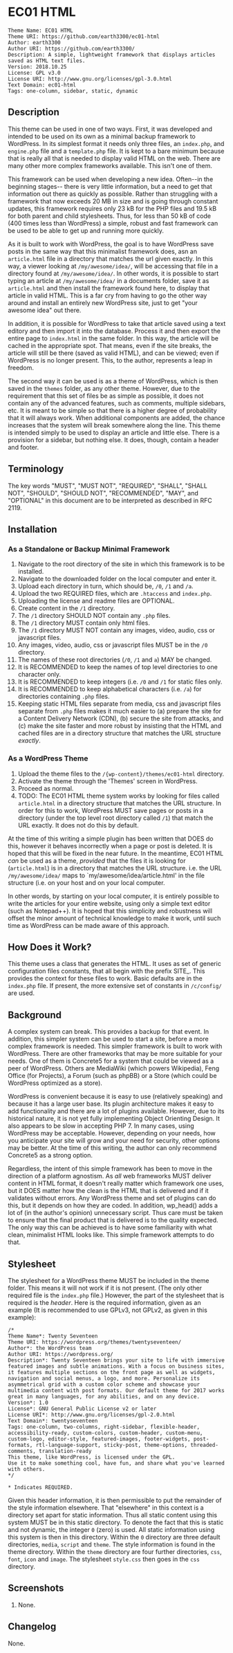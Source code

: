 # EC01 HTML

```
Theme Name: EC01 HTML
Theme URI: https://github.com/earth3300/ec01-html
Author: earth3300
Author URI: https://github.com/earth3300/
Description: A simple, lightweight framework that displays articles saved as HTML text files.
Version: 2018.10.25
License: GPL v3.0
License URI: http://www.gnu.org/licenses/gpl-3.0.html
Text Domain: ec01-html
Tags: one-column, sidebar, static, dynamic
```

## Description

This theme can be used in one of two ways. First, it was developed and intended to
be used on its own as a minimal backup framework to WordPress. In its simplest format
it needs only three files, an `index.php`, and `engine.php` file and a `template.php`
file. It is kept to a bare minimum because that is really all that is needed to display
valid HTML on the web. There are many other more complex frameworks available. This isn't
one of them.

This framework can be used when developing a new idea. Often--in the beginning stages--
there is very little information, but a need to get that information out there as quickly
as possible. Rather than struggling with a framework that now exceeds 20 MB in size and
is going through constant updates, this framework requires only 23 kB for the PHP files and
19.5 kB for both parent and child stylesheets. Thus, for less than 50 kB of code (400 times
less than WordPress) a simple, robust and fast framework can be used to be able to get
up and running more quickly.

As it is built to work with WordPress, the goal is to have WordPress save posts in the same
way that this minimalist framework does, asn an `article.html` file in a directory that matches
the url given exactly. In this way, a viewer looking at `/my/awesome/idea/`, will be accessing
that file in a directory found at `/my/awesome/idea/`. In other words, it is possible to start
typing an article at `/my/awesome/idea/` in a documents folder, save it as `article.html` and
then install the framework found here, to display that article in valid HTML. This is a far cry
from having to go the other way around and install an entirely new WordPress site, just to
get "your awesome idea" out there.

In addition, it is possible for WordPress to take that article saved using a text editory
and then import it into the database. Process it and then export the entire page to `index.html`
in the same folder. In this way, the article will be cached in the appropriate spot. That means,
even if the site breaks, the article will still be there (saved as valid HTML), and can be viewed;
 even if WordPress is no longer present. This, to the author, represents a leap in freedom.

The second way it can be used is as a theme of WordPress, which is then saved in the `themes` folder, as any other theme. However, due to the requirement that this set of files be as simple as possible, it does not contain any of the advanced features, such as comments, multiple sidebars, etc. It is meant to be simple so that there is a higher degree of probability that it will always work. When additional components are added, the chance increases that the system will break somewhere along the line. This theme is intended simply to be used to display an article and little else. There is a provision for a sidebar, but nothing else. It does, though, contain a header and footer.

## Terminology

The key words "MUST", "MUST NOT", "REQUIRED", "SHALL", "SHALL NOT",
"SHOULD", "SHOULD NOT", "RECOMMENDED", "MAY", and "OPTIONAL" in this
document are to be interpreted as described in RFC 2119.

## Installation

### As a Standalone or Backup Minimal Framework

1. Navigate to the root directory of the site in which this framework is to be installed.
2. Navigate to the downloaded folder on the local computer and enter it.
3. Upload each directory in turn, which should be, `/0`, `/1` and `/a`.
4. Upload the two REQUIRED files, which are `.htaccess` and `index.php`.
5. Uploading the license and readme files are OPTIONAL.
6. Create content in the `/1` directory.
7. The `/1` directory SHOULD NOT contain any `.php` files.
8. The `/1` directory MUST contain only html files.
9. The `/1` directory MUST NOT contain any images, video, audio, css or javascript files.
10. Any images, video, audio, css or javascript files MUST be in the `/0` directory.
11. The names of these root directories (`/0`, `/1` and `a`) MAY be changed.
12. It is RECOMMENDED to keep the names of top level directories to one character only.
13. It is RECOMMENDED to keep integers (i.e. `/0` and `/1` for static files only.
14. It is RECOMMENDED to keep alphabetical characters (i.e. `/a`) for directories containing `.php` files.
15. Keeping static HTML files separate from media, css and javascript files separate from `.php` files makes it much easier to (a) prepare the site for a Content Delivery Network (CDN), (b) secure the site from attacks, and (c) make the site faster and more robust by insisting that the HTML and cached files are in a directory structure that matches the URL structure _exactly_.

### As a WordPress Theme

1. Upload the theme files to the `/{wp-content}/themes/ec01-html` directory.
2. Activate the theme through the 'Themes' screen in WordPress.
3. Proceed as normal.
4. TODO: The EC01 HTML theme system works by looking for files called `article.html` in a directory structure that matches the URL structure. In order for this to work, WordPress MUST save pages or posts in a directory (under the top level root directory called `/1`) that match the URL exactly. It does not do this by default.

At the time of this writing a simple plugin has been written that DOES do this, however it behaves incorrectly when a page or post is deleted. It is hoped that this will be fixed in the near future. In the meantime, EC01 HTML _can_ be used as a theme, _provided_ that the files it is looking for (`article.html`) is in a directory that matches the URL structure. i.e. the URL `/my/awesome/idea/` maps to `my/awesome/idea/article.html' in the file structure (i.e. on your host and on your local computer.

In other words, by starting on your local computer, it is entirely possible to write the articles for your entire website, using only a simple text editor (such as Notepad++). It is hoped that this simplicity and robustness will offset the minor amount of technical knowledge to make it work, until such time as WordPress can be made aware of this approach.

## How Does it Work?

This theme uses a class that generates the HTML. It uses as set of generic
configuration files constants, that all begin with the prefix SITE_.
This provides the context for these files to work. Basic defaults are in
the `index.php` file. If present, the more extensive set of constants in
`/c/config/` are used.

## Background

A complex system can break. This provides a backup for that event. In addition,
this simpler system can be used to start a site, before a more complex framework
is needed. This simpler framework is built to work with WordPress. There are other
frameworks that may be more suitable for your needs. One of them is Concrete5 for
a system that could be viewed as a peer of WordPress. Others are MediaWiki
(which powers Wikipedia), Feng Office (for Projects), a Forum (such as phpBB) or
a Store (which could be WordPress optimized as a store).

WordPress is convenient because it is easy to use (relatively speaking) and because
it has a large user base. Its plugin architecture makes it easy to add functionality
and there are a lot of plugins available. However, due to its historical nature, it is
not yet fully implementing Object Orienting Design. It also appears to be slow in
accepting PHP 7. In many cases, using WordPress may be acceptable. However, depending on
your needs, how you anticipate your site will grow and your need for security, other options
may be better. At the time of this writing, the author can only recommend Concrete5 as
a strong option.

Regardless, the intent of this simple framework has been to move in the direction of a
platform agnostism. As _all_ web frameworks MUST deliver content in HTML format,
it doesn't really matter which framework one uses, but it DOES matter how the clean is the
HTML that is delivered and if it validates without errors. Any WordPress theme and set of
plugins can do this, but it depends on how they are coded. In addition, wp_head() adds a
lot of (in the author's opinion) unnecessary script. Thus care must be taken to ensure
that the final product that is delivered is to the quality expected. The only way this
can be achieved is to have some familiarity with what clean, minimalist HTML looks like.
This simple framework attempts to do that.

## Stylesheet

The stylesheet for a WordPress theme MUST be included in the theme folder. This means it will
not work if it is not present. (The only other required file is the `index.php` file.) However,
the part of the stylesheet that is required is the _header_. Here is the required information,
given as an example (It is recommended to use GPLv3, not GPLv2, as given in this example):

```
/*
Theme Name*: Twenty Seventeen
Theme URI: https://wordpress.org/themes/twentyseventeen/
Author*: the WordPress team
Author URI: https://wordpress.org/
Description*: Twenty Seventeen brings your site to life with immersive featured images and subtle animations. With a focus on business sites, it features multiple sections on the front page as well as widgets, navigation and social menus, a logo, and more. Personalize its asymmetrical grid with a custom color scheme and showcase your multimedia content with post formats. Our default theme for 2017 works great in many languages, for any abilities, and on any device.
Version*: 1.0
License*: GNU General Public License v2 or later
License URI*: http://www.gnu.org/licenses/gpl-2.0.html
Text Domain*: twentyseventeen
Tags: one-column, two-columns, right-sidebar, flexible-header, accessibility-ready, custom-colors, custom-header, custom-menu, custom-logo, editor-style, featured-images, footer-widgets, post-formats, rtl-language-support, sticky-post, theme-options, threaded-comments, translation-ready
This theme, like WordPress, is licensed under the GPL.
Use it to make something cool, have fun, and share what you've learned with others.
*/

* Indicates REQUIRED.
```

Given this header information, it is then permissible to put the remainder of the
style information elsewhere. That "elsewhere" in this context is a directory set
apart for static information. Thus all static content using this system MUST be
in this static directory. To denote the fact that this is static and not dynamic,
the integer `0` (zero) is used. All static information using this system is then
in this directory. Within the `0` directory are three default directories, `media`,
`script` and `theme`. The style information is found in the theme directory. Within
the `theme` directory are four further directories, `css`, `font`, `icon` and `image`.
The stylesheet `style.css` then goes in the `css` directory.

## Screenshots

1. None.

## Changelog

None.
